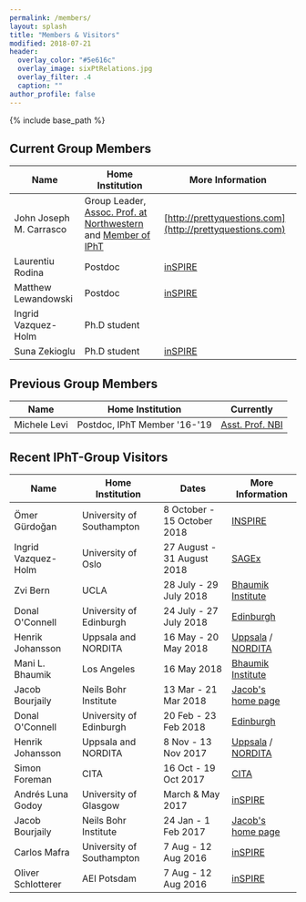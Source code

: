 ```yaml
---
permalink: /members/
layout: splash
title: "Members & Visitors"
modified: 2018-07-21
header:
  overlay_color: "#5e616c"
  overlay_image: sixPtRelations.jpg
  overlay_filter: .4
  caption: ""
author_profile: false
---
```


{% include base_path %}


## Current Group Members

| Name                    | Home Institution      | More Information                                          |
| ----------------------- | --------------------- | --------------------------------------------------------  |
| John Joseph M. Carrasco | Group Leader, [Assoc. Prof. at Northwestern](https://www.physics.northwestern.edu/people/faculty/core-faculty/) and [Member of IPhT](https://www.ipht.fr/en/Phocea/Membres/Annuaire/index.php?uid=jcarrasc) | [http://prettyquestions.com](http://prettyquestions.com) |
| Laurentiu Rodina        | Postdoc               | [inSPIRE](http://inspirehep.net/search?ln=en&ln=en&p=find+a+l+rodina&of=hb&action_search=Search&sf=&so=d&rm=&rg=100&sc=0) |
|  Matthew Lewandowski | Postdoc                | [inSPIRE](http://inspirehep.net/search?p=exactauthor%3AMatthew.Lewandowski.1&sf=earliestdate) |
| Ingrid Vazquez-Holm | Ph.D student           |                                                             |
| Suna Zekioglu | Ph.D student                | [inSPIRE](http://inspirehep.net/author/profile/S.Zekioglu.1) |


## Previous Group Members

| Name                    | Home Institution      | Currently                                |
| ----------------------- | --------------------- | --------------------------------------------------------  |
| Michele Levi            | Postdoc, IPhT Member '16-'19        | [Asst. Prof. NBI](https://www.nbi.ku.dk/english/staff/?pure=en/persons/654163) |

## Recent IPhT-Group Visitors

| Name                    | Home Institution      |  Dates                           | More Information                                          |
| ----------------------- | --------------------- | -------------------------------- | --------------------------------------------------------  |
|   Ömer Gürdoğan                          |  University of Southampton |  8 October - 15 October 2018 | [INSPIRE](http://inspirehep.net/search?p=exactauthor%3AO.C.Gurdogan.1&sf=earliestdate) |
| Ingrid Vazquez-Holm       |  University of Oslo |  27 August - 31 August 2018 | [SAGEx](http://sagex.org) |
| Zvi Bern       |  UCLA |  28 July - 29 July 2018 | [Bhaumik Institute](http://bhaumik-institute.physics.ucla.edu/)  |
| Donal O'Connell       | University of Edinburgh  | 24 July - 27 July 2018 | [Edinburgh](https://www.ph.ed.ac.uk/people/donal-oconnell)  |
| Henrik Johansson       | Uppsala and  NORDITA  | 16 May - 20 May 2018 | [Uppsala](http://www.physics.uu.se/research/theoretical-physics/people/henrik-johansson/) / [NORDITA](https://www.nordita.org/people/staff/index.php?u=henrik.johansson)  |
| Mani L. Bhaumik       |  Los Angeles | 16 May 2018 | [Bhaumik Institute](http://bhaumik-institute.physics.ucla.edu/biography.html)  |
| Jacob Bourjaily          | Neils Bohr Institute  | 13 Mar  - 21 Mar 2018  | [Jacob's home page](http://www-personal.umich.edu/~jbourj/) |
| Donal O'Connell       | University of Edinburgh  | 20 Feb - 23 Feb 2018 | [Edinburgh](https://www.ph.ed.ac.uk/people/donal-oconnell)  |
| Henrik Johansson       | Uppsala and  NORDITA  | 8 Nov - 13 Nov 2017 | [Uppsala](http://www.physics.uu.se/research/theoretical-physics/people/henrik-johansson/) / [NORDITA](https://www.nordita.org/people/staff/index.php?u=henrik.johansson)  |
| Simon Foreman       | CITA  | 16 Oct - 19 Oct 2017| [CITA](http://www.cita.utoronto.ca/~sforeman/)   |
| Andrés Luna Godoy       | University of Glasgow | March & May 2017| [inSPIRE](http://inspirehep.net/author/profile/A.Luna.1)   |
| Jacob Bourjaily          | Neils Bohr Institute  | 24 Jan - 1 Feb 2017  | [Jacob's home page](http://www-personal.umich.edu/~jbourj/) |
| Carlos Mafra       | University of Southampton | 7 Aug - 12 Aug 2016 | [inSPIRE](http://inspirehep.net/author/profile/C.R.Mafra.1)   |
| Oliver Schlotterer  | AEI Potsdam  |  7 Aug - 12 Aug 2016 | [inSPIRE](http://inspirehep.net/author/profile/O.Schlotterer.1) |
